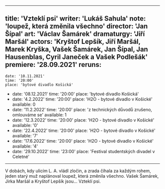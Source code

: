 ---
title: 'Vzteklí psi'
writer: 'Lukáš Sahula'
note: 'loupež, která změnila všechno'
director: 'Jan Šípal'
art: 'Václav Šamárek'
dramaturgy: 'Jiří Maršál'
actors: 'Kryštof Lepšík, Jiří Maršál, Marek Kryška, Vašek Šamárek, Jan Šípal, Jan Hausenblas, Cyril Janeček a Vašek Podlešák'
premiere: '28.09.2021'
reruns:
  -
    date: '10.11.2021'
    time: '20:00'
    place: 'bytové divadlo Košická'
  - 
    date: '08.12.2021'
    time: '20:00'
    place: 'bytové divadlo Košická'
  -  
    date: '4.2.2022'
    time: '20:00'
    place: 'H2O - bytové divadlo v Košické'
    available: 0
  -  
    date: '11.2.2022'
    time: '20:00'
    place: 'z technických důvodů zrušeno, omlouváme se'
    available: 1
  -  
    date: '12.3.2022'
    time: '20:00'
    place: 'H2O - bytové divadlo v Košické'
    available: '0'
  -  
    date: '22.4.2022'
    time: '20:00'
    place: 'H2O - bytové divadlo v Košické'
    available: '7'
  -  
    date: '17.6.2022'
    time: '20:00'
    place: 'H2O - bytové divadlo v Košické'
    available: '4'
  -  
    date: '29.10.2022'
    time: '23:00'
    place: 'Festival studentských divadel v Celetné'
 ---
V dobách, kdy ulicím L. A. vládl zločin, a zrada číhala za každým rohem, jeden starý muž naplánoval loupež, která změnila všechno. Vašek Šamárek, Jirka Maršál a Kryštof Lepšík jsou... Vzteklí psi.
